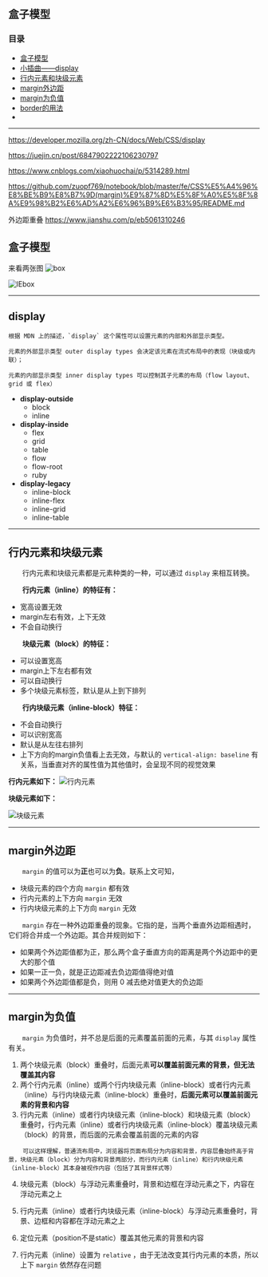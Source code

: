 ## **盒子模型**

### **目录**
- [盒子模型](#box)
- [小插曲——display](#display)
- [行内元素和块级元素](#inline-block)
- [margin外边距](#margin)
- [margin为负值](#negative-margin)
- [border的用法](#border)
- [](#)
---

https://developer.mozilla.org/zh-CN/docs/Web/CSS/display

https://juejin.cn/post/6847902222106230797

https://www.cnblogs.com/xiaohuochai/p/5314289.html

https://github.com/zuopf769/notebook/blob/master/fe/CSS%E5%A4%96%E8%BE%B9%E8%B7%9D(margin)%E9%87%8D%E5%8F%A0%E5%8F%8A%E9%98%B2%E6%AD%A2%E6%96%B9%E6%B3%95/README.md

外边距重叠 https://www.jianshu.com/p/eb5061310246

## <span id="box">**盒子模型**</span>

来看两张图
![box](./盒子模型/标准盒子模型.jpg)

![IEbox](./盒子模型/IE盒子模型.jpg)

---
## <span id="display">**display**</span>
```
根据 MDN 上的描述，`display` 这个属性可以设置元素的内部和外部显示类型。

元素的外部显示类型 outer display types 会决定该元素在流式布局中的表现（块级或内联）；

元素的内部显示类型 inner display types 可以控制其子元素的布局（flow layout、grid 或 flex）
```

- **display-outside**
    - block
    - inline
- **display-inside**
    - flex
    - grid
    - table
    - flow
    - flow-root
    - ruby
- **display-legacy**
    - inline-block
    - inline-flex
    - inline-grid
    - inline-table

---
## <span id="inline-block">**行内元素和块级元素**</span>

&emsp;&emsp;行内元素和块级元素都是元素种类的一种，可以通过 `display` 来相互转换。

&emsp;&emsp;**行内元素（inline）的特征有：**
- 宽高设置无效
- margin左右有效，上下无效
- 不会自动换行

&emsp;&emsp;**块级元素（block）的特征：**
- 可以设置宽高
- margin上下左右都有效
- 可以自动换行
- 多个块级元素标签，默认是从上到下排列

&emsp;&emsp;**行内块级元素（inline-block）特征：**
- 不会自动换行
- 可以识别宽高
- 默认是从左往右排列
- 上下方向的margin负值看上去无效，与默认的 `vertical-align: baseline` 有关系，当垂直对齐的属性值为其他值时，会呈现不同的视觉效果

**行内元素如下：**
![行内元素](./盒子模型/行内元素.png)

**块级元素如下：**

![块级元素](./盒子模型/块级元素.png)

---
## <span id="margin">**margin外边距**</span>

&emsp;&emsp;`margin` 的值可以为**正**也可以为**负**。联系上文可知，
- 块级元素的四个方向 `margin` 都有效
- 行内元素的上下方向 `margin` 无效
- 行内块级元素的上下方向 `margin` 无效

&emsp;&emsp;`margin` 存在一种外边距重叠的现象。它指的是，当两个垂直外边距相遇时，它们将合并成一个外边距。其合并规则如下：
- 如果两个外边距值都为正，那么两个盒子垂直方向的距离是两个外边距中的更大的那个值
- 如果一正一负，就是正边距减去负边距值得绝对值
- 如果两个外边距值都是负，则用 0 减去绝对值更大的负边距

---
## <span id="negative-margin">**margin为负值**</span>
&emsp;&emsp;`margin` 为负值时，并不总是后面的元素覆盖前面的元素，与其 `display` 属性有关。
1. 两个块级元素（block）重叠时，后面元素**可以覆盖前面元素的背景，但无法覆盖其内容**
2. 两个行内元素（inline）或两个行内块级元素（inline-block）或者行内元素（inline）与行内块级元素（inline-block）重叠时，**后面元素可以覆盖前面元素的背景和内容**
3. 行内元素（inline）或者行内块级元素（inline-block）和块级元素（block）重叠时，行内元素（inline）或者行内块级元素（inline-block）覆盖块级元素（block）的背景，而后面的元素会覆盖前面的元素的内容

```
    可以这样理解，普通流布局中，浏览器将页面布局分为内容和背景，内容层叠始终高于背景，块级元素（block）分为内容和背景两部分，而行内元素（inline）和行内块级元素（inline-block）其本身被视作内容（包括了其背景样式等）
```
4. 块级元素（block）与浮动元素重叠时，背景和边框在浮动元素之下，内容在浮动元素之上
5. 行内元素（inline）或者行内块级元素（inline-block）与浮动元素重叠时，背景、边框和内容都在浮动元素之上

6. 定位元素（position不是static）覆盖其他元素的背景和内容
7. 行内元素（inline）设置为 `relative` ，由于无法改变其行内元素的本质，所以上下 `margin` 依然存在问题


